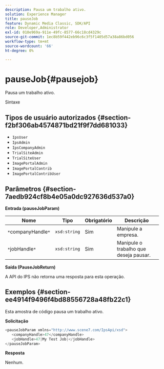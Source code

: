 ```yaml
---
description: Pausa um trabalho ativo.
solution: Experience Manager
title: pauseJob
feature: Dynamic Media Classic, SDK/API
role: Developer,Administrator
exl-id: 010e969a-911e-49fc-8577-66c18cd4329c
source-git-commit: 1ec8b59f442eb96c6c3f5f1405d57a38a86bd056
workflow-type: tm+mt
source-wordcount: '66'
ht-degree: 0%

---
```


# pauseJob{#pausejob}

Pausa um trabalho ativo.

Sintaxe

## Tipos de usuário autorizados {#section-f2bf306ab4574871bd21f9f7dd681033}

* `IpsUser`
* `IpsAdmin`
* `IpsCompanyAdmin`
* `TrialSiteAdmin`
* `TrialSiteUser`
* `ImagePortalAdmin`
* `ImagePortalContrib`
* `ImagePortalContribUser`

## Parâmetros {#section-7aedb924cf8b4e05a0dc927636d537a0}

**Entrada (pauseJobParam)**

| Nome | Tipo | Obrigatório | Descrição |
|---|---|---|---|
| `*`companyHandle`*` | `xsd:string` | Sim | Manipule a empresa. |
| `*`jobHandle`*` | `xsd:string` | Sim | Manipule o trabalho que deseja pausar. |

**Saída (PauseJobReturn)**

A API do IPS não retorna uma resposta para esta operação.

## Exemplos {#section-ee4914f9496f4bd88556728a48fb22c1}

Esta amostra de código pausa um trabalho ativo.

**Solicitação**

```java
<pauseJobParam xmlns="http://www.scene7.com/IpsApi/xsd">
   <companyHandle>47</companyHandle>
   <jobHandle>47|My Test Job|</jobHandle>
</pauseJobParam>
```

**Resposta**

Nenhum.
